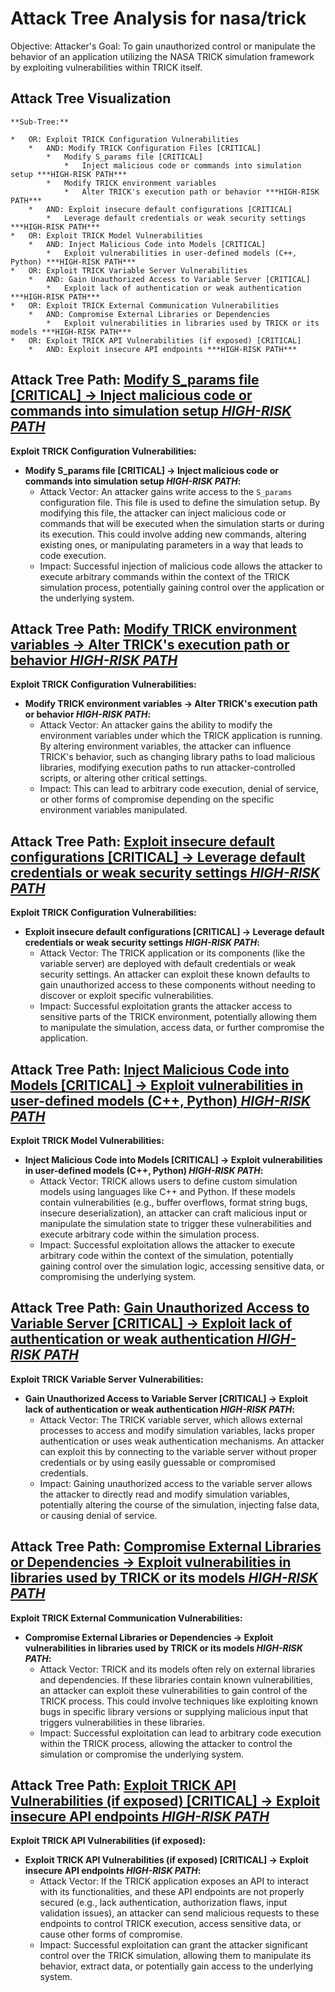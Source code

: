 # Attack Tree Analysis for nasa/trick

Objective: Attacker's Goal: To gain unauthorized control or manipulate the behavior of an application utilizing the NASA TRICK simulation framework by exploiting vulnerabilities within TRICK itself.

## Attack Tree Visualization

```
**Sub-Tree:**

*   OR: Exploit TRICK Configuration Vulnerabilities
    *   AND: Modify TRICK Configuration Files [CRITICAL]
        *   Modify S_params file [CRITICAL]
            *   Inject malicious code or commands into simulation setup ***HIGH-RISK PATH***
        *   Modify TRICK environment variables
            *   Alter TRICK's execution path or behavior ***HIGH-RISK PATH***
    *   AND: Exploit insecure default configurations [CRITICAL]
        *   Leverage default credentials or weak security settings ***HIGH-RISK PATH***
*   OR: Exploit TRICK Model Vulnerabilities
    *   AND: Inject Malicious Code into Models [CRITICAL]
        *   Exploit vulnerabilities in user-defined models (C++, Python) ***HIGH-RISK PATH***
*   OR: Exploit TRICK Variable Server Vulnerabilities
    *   AND: Gain Unauthorized Access to Variable Server [CRITICAL]
        *   Exploit lack of authentication or weak authentication ***HIGH-RISK PATH***
*   OR: Exploit TRICK External Communication Vulnerabilities
    *   AND: Compromise External Libraries or Dependencies
        *   Exploit vulnerabilities in libraries used by TRICK or its models ***HIGH-RISK PATH***
*   OR: Exploit TRICK API Vulnerabilities (if exposed) [CRITICAL]
    *   AND: Exploit insecure API endpoints ***HIGH-RISK PATH***
```


## Attack Tree Path: [Modify S_params file [CRITICAL] -> Inject malicious code or commands into simulation setup ***HIGH-RISK PATH***](./attack_tree_paths/modify_s_params_file__critical__-_inject_malicious_code_or_commands_into_simulation_setup_high-risk__40417e2e.md)

**Exploit TRICK Configuration Vulnerabilities:**

*   **Modify S_params file [CRITICAL] -> Inject malicious code or commands into simulation setup ***HIGH-RISK PATH***:**
    *   Attack Vector: An attacker gains write access to the `S_params` configuration file. This file is used to define the simulation setup. By modifying this file, the attacker can inject malicious code or commands that will be executed when the simulation starts or during its execution. This could involve adding new commands, altering existing ones, or manipulating parameters in a way that leads to code execution.
    *   Impact:  Successful injection of malicious code allows the attacker to execute arbitrary commands within the context of the TRICK simulation process, potentially gaining control over the application or the underlying system.

## Attack Tree Path: [Modify TRICK environment variables -> Alter TRICK's execution path or behavior ***HIGH-RISK PATH***](./attack_tree_paths/modify_trick_environment_variables_-_alter_trick's_execution_path_or_behavior_high-risk_path.md)

**Exploit TRICK Configuration Vulnerabilities:**

*   **Modify TRICK environment variables -> Alter TRICK's execution path or behavior ***HIGH-RISK PATH***:**
    *   Attack Vector: An attacker gains the ability to modify the environment variables under which the TRICK application is running. By altering environment variables, the attacker can influence TRICK's behavior, such as changing library paths to load malicious libraries, modifying execution paths to run attacker-controlled scripts, or altering other critical settings.
    *   Impact: This can lead to arbitrary code execution, denial of service, or other forms of compromise depending on the specific environment variables manipulated.

## Attack Tree Path: [Exploit insecure default configurations [CRITICAL] -> Leverage default credentials or weak security settings ***HIGH-RISK PATH***](./attack_tree_paths/exploit_insecure_default_configurations__critical__-_leverage_default_credentials_or_weak_security_s_766157d5.md)

**Exploit TRICK Configuration Vulnerabilities:**

*   **Exploit insecure default configurations [CRITICAL] -> Leverage default credentials or weak security settings ***HIGH-RISK PATH***:**
    *   Attack Vector: The TRICK application or its components (like the variable server) are deployed with default credentials or weak security settings. An attacker can exploit these known defaults to gain unauthorized access to these components without needing to discover or exploit specific vulnerabilities.
    *   Impact: Successful exploitation grants the attacker access to sensitive parts of the TRICK environment, potentially allowing them to manipulate the simulation, access data, or further compromise the application.

## Attack Tree Path: [Inject Malicious Code into Models [CRITICAL] -> Exploit vulnerabilities in user-defined models (C++, Python) ***HIGH-RISK PATH***](./attack_tree_paths/inject_malicious_code_into_models__critical__-_exploit_vulnerabilities_in_user-defined_models__c++___eb6fe91e.md)

**Exploit TRICK Model Vulnerabilities:**

*   **Inject Malicious Code into Models [CRITICAL] -> Exploit vulnerabilities in user-defined models (C++, Python) ***HIGH-RISK PATH***:**
    *   Attack Vector: TRICK allows users to define custom simulation models using languages like C++ and Python. If these models contain vulnerabilities (e.g., buffer overflows, format string bugs, insecure deserialization), an attacker can craft malicious input or manipulate the simulation state to trigger these vulnerabilities and execute arbitrary code within the simulation process.
    *   Impact: Successful exploitation allows the attacker to execute arbitrary code within the context of the simulation, potentially gaining control over the simulation logic, accessing sensitive data, or compromising the underlying system.

## Attack Tree Path: [Gain Unauthorized Access to Variable Server [CRITICAL] -> Exploit lack of authentication or weak authentication ***HIGH-RISK PATH***](./attack_tree_paths/gain_unauthorized_access_to_variable_server__critical__-_exploit_lack_of_authentication_or_weak_auth_e3cac9af.md)

**Exploit TRICK Variable Server Vulnerabilities:**

*   **Gain Unauthorized Access to Variable Server [CRITICAL] -> Exploit lack of authentication or weak authentication ***HIGH-RISK PATH***:**
    *   Attack Vector: The TRICK variable server, which allows external processes to access and modify simulation variables, lacks proper authentication or uses weak authentication mechanisms. An attacker can exploit this by connecting to the variable server without proper credentials or by using easily guessable or compromised credentials.
    *   Impact: Gaining unauthorized access to the variable server allows the attacker to directly read and modify simulation variables, potentially altering the course of the simulation, injecting false data, or causing denial of service.

## Attack Tree Path: [Compromise External Libraries or Dependencies -> Exploit vulnerabilities in libraries used by TRICK or its models ***HIGH-RISK PATH***](./attack_tree_paths/compromise_external_libraries_or_dependencies_-_exploit_vulnerabilities_in_libraries_used_by_trick_o_3b0d2c35.md)

**Exploit TRICK External Communication Vulnerabilities:**

*   **Compromise External Libraries or Dependencies -> Exploit vulnerabilities in libraries used by TRICK or its models ***HIGH-RISK PATH***:**
    *   Attack Vector: TRICK and its models often rely on external libraries and dependencies. If these libraries contain known vulnerabilities, an attacker can exploit these vulnerabilities to gain control of the TRICK process. This could involve techniques like exploiting known bugs in specific library versions or supplying malicious input that triggers vulnerabilities in these libraries.
    *   Impact: Successful exploitation can lead to arbitrary code execution within the TRICK process, allowing the attacker to control the simulation or compromise the underlying system.

## Attack Tree Path: [Exploit TRICK API Vulnerabilities (if exposed) [CRITICAL] -> Exploit insecure API endpoints ***HIGH-RISK PATH***](./attack_tree_paths/exploit_trick_api_vulnerabilities__if_exposed___critical__-_exploit_insecure_api_endpoints_high-risk_56d96b33.md)

**Exploit TRICK API Vulnerabilities (if exposed):**

*   **Exploit TRICK API Vulnerabilities (if exposed) [CRITICAL] -> Exploit insecure API endpoints ***HIGH-RISK PATH***:**
    *   Attack Vector: If the TRICK application exposes an API to interact with its functionalities, and these API endpoints are not properly secured (e.g., lack authentication, authorization flaws, input validation issues), an attacker can send malicious requests to these endpoints to control TRICK execution, access sensitive data, or cause other forms of compromise.
    *   Impact: Successful exploitation can grant the attacker significant control over the TRICK simulation, allowing them to manipulate its behavior, extract data, or potentially gain access to the underlying system.

